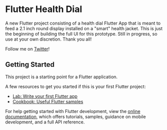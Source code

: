 # Flutter Health Dial

A new Flutter project consisting of a health dial Flutter App that is meant to feed a 2.1 inch round display installed on a "smart" health jacket. This is just the beginning of building the full UI for this prototype. Still in progress, so use at your own discretion. Thank you all!

Follow me on [Twitter](https://twitter.com/drcoderz)!

## Getting Started

This project is a starting point for a Flutter application.

A few resources to get you started if this is your first Flutter project:

- [Lab: Write your first Flutter app](https://docs.flutter.dev/get-started/codelab)
- [Cookbook: Useful Flutter samples](https://docs.flutter.dev/cookbook)

For help getting started with Flutter development, view the
[online documentation](https://docs.flutter.dev/), which offers tutorials,
samples, guidance on mobile development, and a full API reference.
